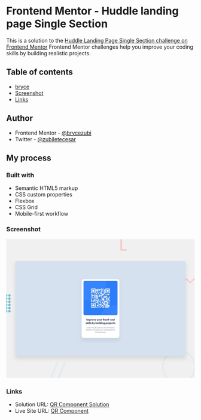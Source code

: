 # Frontend Mentor - Huddle landing page Single Section
This is a solution to the [Huddle Landing Page Single Section challenge on Frontend Mentor](https://www.frontendmentor.io/challenges/huddle-landing-page-with-a-single-introductory-section-B_2Wvxgi0/hub)
Frontend Mentor challenges help you improve your coding skills by building realistic projects. 

## Table of contents
- [bryce](#author)
- [Screenshot](#screenshot)
- [Links](#links)

## Author
- Frontend Mentor - [@brycezubi](https://www.frontendmentor.io/profile/brycezubi)
- Twitter - [@zubiletecesar](https://twitter.com/home)

## My process

### Built with

- Semantic HTML5 markup
- CSS custom properties
- Flexbox
- CSS Grid
- Mobile-first workflow

### Screenshot

![Design preview for the QR Component coding challenge](https://github.com/Orisabiyi/qr-component-code/blob/main/design/desktop-preview.jpg)

### Links

- Solution URL: [QR Component Solution](https://www.frontendmentor.io/solutions/qr-code-component-1WihnUSKDE)
- Live Site URL: [QR Component](https://brycezubi.github.io/qr-component/)
